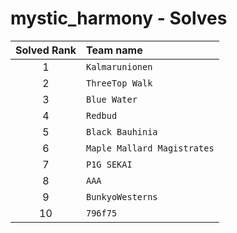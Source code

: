 # mystic_harmony - Solves
| Solved Rank | Team name |
|:-----------:|:----------|
| 1 | `Kalmarunionen` |
| 2 | `ThreeTop Walk` |
| 3 | `Blue Water` |
| 4 | `Redbud` |
| 5 | `Black Bauhinia` |
| 6 | `Maple Mallard Magistrates` |
| 7 | `P1G SEKAI` |
| 8 | `AAA` |
| 9 | `BunkyoWesterns` |
| 10 | `796f75` |